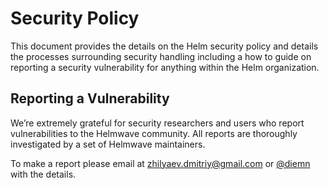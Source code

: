 # Security Policy

This document provides the details on the Helm security policy and details the processes surrounding security handling including a how to guide on reporting a security vulnerability for anything within the Helm organization.


## Reporting a Vulnerability

We’re extremely grateful for security researchers and users who report vulnerabilities to the Helmwave community. 
All reports are thoroughly investigated by a set of Helmwave maintainers.


To make a report please email at zhilyaev.dmitriy@gmail.com or [@diemn](https://t.me/diemn) with the details.
